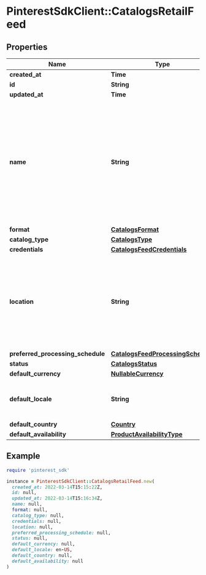 # PinterestSdkClient::CatalogsRetailFeed

## Properties

| Name | Type | Description | Notes |
| ---- | ---- | ----------- | ----- |
| **created_at** | **Time** |  |  |
| **id** | **String** |  |  |
| **updated_at** | **Time** |  |  |
| **name** | **String** | A human-friendly name associated to a given feed. This value is currently nullable due to historical reasons. It is expected to become non-nullable in the future. |  |
| **format** | [**CatalogsFormat**](CatalogsFormat.md) |  |  |
| **catalog_type** | [**CatalogsType**](CatalogsType.md) |  |  |
| **credentials** | [**CatalogsFeedCredentials**](CatalogsFeedCredentials.md) |  |  |
| **location** | **String** | The URL where a feed is available for download. This URL is what Pinterest will use to download a feed for processing. |  |
| **preferred_processing_schedule** | [**CatalogsFeedProcessingSchedule**](CatalogsFeedProcessingSchedule.md) |  |  |
| **status** | [**CatalogsStatus**](CatalogsStatus.md) |  |  |
| **default_currency** | [**NullableCurrency**](NullableCurrency.md) |  |  |
| **default_locale** | **String** | The locale used within a feed for product descriptions. |  |
| **default_country** | [**Country**](Country.md) |  |  |
| **default_availability** | [**ProductAvailabilityType**](ProductAvailabilityType.md) |  |  |

## Example

```ruby
require 'pinterest_sdk'

instance = PinterestSdkClient::CatalogsRetailFeed.new(
  created_at: 2022-03-14T15:15:22Z,
  id: null,
  updated_at: 2022-03-14T15:16:34Z,
  name: null,
  format: null,
  catalog_type: null,
  credentials: null,
  location: null,
  preferred_processing_schedule: null,
  status: null,
  default_currency: null,
  default_locale: en-US,
  default_country: null,
  default_availability: null
)
```

